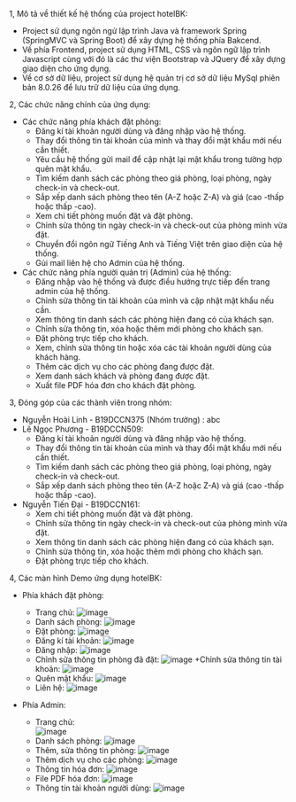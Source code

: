 1, Mô tả về thiết kế hệ thống của project hotelBK:
  - Project sử dụng ngôn ngử lập trình Java và framework Spring (SpringMVC và Spring Boot) để xây dựng hệ thống phía Bakcend.
  - Về phía Frontend, project sử dụng HTML, CSS và ngôn ngữ lập trình Javascript cùng với đó là các thư viện Bootstrap và JQuery
    để xây dựng giao diện cho ứng dụng.
  - Về cơ sở dữ liệu, project sử dụng hệ quản trị cơ sở dữ liệu MySql phiên bản 8.0.26 để lưu trữ dữ liệu của ứng dụng.

2, Các chức năng chính của ứng dụng:
   - Các chức năng phía khách đặt phòng:
     + Đăng kí tài khoản người dùng và đăng nhập vào hệ thống.
     + Thay đổi thông tin tài khoản của mình và thay đổi mật khẩu mới nếu cần thiết.
     + Yêu cầu hệ thống gửi mail để cập nhật lại mật khẩu trong tường hợp quên mật khẩu.
     + Tìm kiếm danh sách các phòng theo giá phòng, loại phòng, ngày check-in và check-out.
     + Sắp xếp danh sách phòng theo tên (A-Z hoặc Z-A) và giá (cao -thấp hoặc thấp -cao).
     + Xem chi tiết phòng muốn đặt và đặt phòng.
     + Chỉnh sửa thông tin ngày check-in và check-out của phòng mình vừa đặt.
     + Chuyển đổi ngôn ngữ Tiếng Anh và Tiếng Việt trên giao diện của hệ thống.
     + Gủi mail liên hệ cho Admin của hệ thống.
  - Các chức năng phía người quản trị (Admin) của hệ thống:
     + Đăng nhập vào hệ thống và được điều hướng trực tiếp đến trang admin của hệ thống.
     + Chỉnh sửa thông tin tài khoản của mình và cập nhật mật khẩu nếu cần.
     + Xem thông tin danh sách các phòng hiện đang có của khách sạn.
     + Chỉnh sửa thông tin, xóa hoặc thêm mới phòng cho khách sạn.
     + Đặt phòng trực tiếp cho khách.
     + Xem, chỉnh sửa thông tin hoặc xóa các tài khoản người dùng của khách hàng.
     + Thêm các dịch vụ cho các phòng đang được đặt.
     + Xem danh sách khách và phòng đang được đặt.
     + Xuất file PDF hóa đơn cho khách đặt phòng.

3, Đóng góp của các thành viên trong nhóm:
   + Nguyễn Hoài Linh - B19DCCN375 (Nhóm trưởng) : abc
   + Lê Ngọc Phương - B19DCCN509:
      - Đăng kí tài khoản người dùng và đăng nhập vào hệ thống.
      - Thay đổi thông tin tài khoản của mình và thay đổi mật khẩu mới nếu cần thiết.
      - Tìm kiếm danh sách các phòng theo giá phòng, loại phòng, ngày check-in và check-out.
      - Sắp xếp danh sách phòng theo tên (A-Z hoặc Z-A) và giá (cao -thấp hoặc thấp -cao).
   + Nguyễn Tiến Đại - B19DCCN161:
      - Xem chi tiết phòng muốn đặt và đặt phòng.
      - Chỉnh sửa thông tin ngày check-in và check-out của phòng mình vừa đặt.
      - Xem thông tin danh sách các phòng hiện đang có của khách sạn.
      - Chỉnh sửa thông tin, xóa hoặc thêm mới phòng cho khách sạn.
      - Đặt phòng trực tiếp cho khách.

4, Các màn hình Demo ứng dụng hotelBK:
   - Phía khách đặt phòng: 
     + Trang chủ:
     ![image](https://user-images.githubusercontent.com/90165371/170810795-22ac154d-ac0f-4813-ab84-168a8580093e.png)
     + Danh sách phòng:
     ![image](https://user-images.githubusercontent.com/90165371/170810822-6f4dc3da-b1c0-4d60-9468-d96732bc50d9.png)
     + Đặt phòng:
     ![image](https://user-images.githubusercontent.com/90165371/170810986-e99f6538-1ec9-4ccd-9358-7ff6d27ab536.png)
     + Đăng kí tài khoản:
     ![image](https://user-images.githubusercontent.com/90165371/170810851-d01e98a4-ef29-43d6-b24b-319000f75f09.png)
     + Đăng nhập:
     ![image](https://user-images.githubusercontent.com/90165371/170810938-b42db125-3e0f-4596-92b7-c38dee368a29.png)
     + Chỉnh sửa thông tin phòng đã đặt:
     ![image](https://user-images.githubusercontent.com/90165371/170811055-dd2c321a-a96c-41c3-9ba4-dba54be38995.png)
     +Chỉnh sửa thông tin tài khoản:
     ![image](https://user-images.githubusercontent.com/90165371/170811161-4987f4c6-0572-42db-9482-d1f59585c071.png)
     + Quên mật khẩu: 
     ![image](https://user-images.githubusercontent.com/90165371/170811090-a98cae26-89d3-4d5c-b9bb-5614239811b2.png)
     + Liên hệ:
     ![image](https://user-images.githubusercontent.com/90165371/170811067-e0ae7a1b-48bf-4441-a9b8-6c9fe6d546f0.png)

   - Phía Admin:
     + Trang chủ:  
     ![image](https://user-images.githubusercontent.com/90165371/170811182-4d2667f0-7d99-449d-af43-13604a7afeda.png)
     + Danh sách phòng:
     ![image](https://user-images.githubusercontent.com/90165371/170814153-d9897930-d138-4a9a-a163-ad2706d81437.png)
     + Thêm, sửa thông tin phòng:
     ![image](https://user-images.githubusercontent.com/90165371/170814226-ff416484-320d-46e9-93c9-1f1f339d3e16.png)
     + Thêm dịch vụ cho các phòng:
     ![image](https://user-images.githubusercontent.com/90165371/170814269-e6dbf849-9111-4994-9215-f6fb14286170.png)
     + Thông tin hóa đơn:
     ![image](https://user-images.githubusercontent.com/90165371/170814318-8f4377bb-f402-4e45-861e-8436ab598c57.png)
     + File PDF hóa đơn:
     ![image](https://user-images.githubusercontent.com/90165371/170814403-a7ceb922-5ff7-4187-af93-353cfe175725.png)
     + Thông tin tài khoản người dùng:
     ![image](https://user-images.githubusercontent.com/90165371/170814468-cab6be57-0cb5-43a7-92be-3522b84bcaca.png)


   
